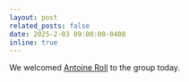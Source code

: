 ```yaml
---
layout: post
related_posts: false
date: 2025-2-03 09:00:00-0400
inline: true
---
```


We welcomed [Antoine Roll](/people/) to the group today.
